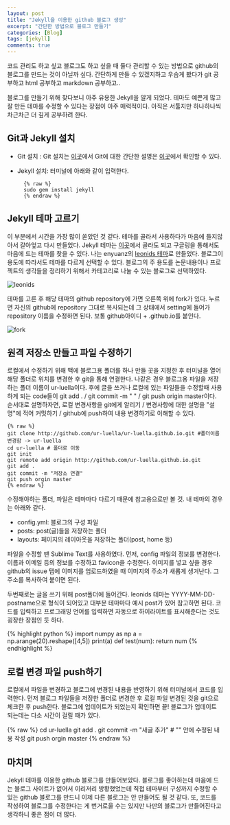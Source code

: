 ```yaml
---
layout: post
title: "Jekyll을 이용한 github 블로그 생성"
excerpt: "간단한 방법으로 블로그 만들기"
categories: [Blog]
tags: [jekyll]
comments: true
---
```


코드 관리도 하고 싶고 블로그도 하고 싶을 때 둘다 관리할 수 있는 방법으로 github의 블로그를 만드는 것이 아닐까 싶다. 간단하게 만들 수 있겠지하고 우습게 봤다가 git 공부하고 html 공부하고 markdown 공부하고..

블로그를 만들기 위해 찾다보니 아주 유용한 Jekyll을 알게 되었다. 테마도 예쁜게 많고 잘 만든 테마를 수정할 수 있다는 장점이 아주 매력적이다. 아직은 서툴지만 하나하나씩 차근차근 더 깊게 공부하려 한다.

## Git과 Jekyll 설치
* Git 설치 : Git 설치는 [이곳](https://git-scm.com/)에서 Git에 대한 간단한 설명은 [이곳](https://backlog.com/git-tutorial/kr/)에서 확인할 수 있다.
* Jekyll 설치: 터미널에 아래와 같이 입력한다.

		{% raw %}
		sudo gem install jekyll
		{% endraw %}


## Jekyll 테마 고르기
이 부분에서 시간을 가장 많이 쏟았던 것 같다. 테마를 골라서 사용하다가 마음에 들지않아서 갈아엎고 다시 만들었다. Jekyll 테마는 [이곳](https://github.com/topics/jekyll-theme)에서 골라도 되고 구글링을 통해서도 마음에 드는 테마를 찾을 수 있다. 나는 enyuanz의 [leonids  테마](https://renyuanz.github.io/leonids)로 만들었다. 블로그이 용도에 따라서도 테마를 다르게 선택할 수 있다. 블로그의 주 용도를 논문내용이나 프로젝트의 생각들을 정리하기 위해서 카테고리로 나눌 수 있는 블로그로 선택하였다.

![leonids](https://user-images.githubusercontent.com/41414127/60320467-c46ab000-99b4-11e9-84a2-df22f5f0cd31.png)

테마를 고른 후 해당 테마의 github repository에 가면 오른쪽 위에 fork가 있다. 누르면 자신의 github에 repository 그대로 복사되는데 그 상태에서 setting에 들어가 repository 이름을 수정하면 된다. 보통 github아이디 + .github.io를 붙인다.

![fork](https://user-images.githubusercontent.com/41414127/60320484-d0567200-99b4-11e9-9d87-3b441e0eb89c.png)

## 원격 저장소 만들고 파일 수정하기
로컬에서 수정하기 위해 맥에 블로그용 폴더를 하나 만들 곳을 지정한 후 터미널을 열어 해당 폴더로 위치를 변경한 후 git을 통해 연결한다. 나같은 경우 블로그용 파일을 저장하는 폴더 이름이 ur-luella이다. 후에 글을 쓰거나 로컬에 있는 파일들을 수정할때 사용하게 되는 code들이 git add . / git commit -m " " / git push origin master이다. 순서대로 설명하자면, 로컬 변경사항을 git에게 알리기 / 변경사항에 대한 설명을 "설명"에 적어 커밋하기 / github에 push하여 내용 변경하기로 이해할 수 있다.

	{% raw %}
	git clone http://github.com/ur-luella/ur-luella.github.io.git #폴더이름 변경함 -> ur-luella
	cd ur-luella # 폴더로 이동
	git init 
	git remote add origin http://github.com/ur-luella.github.io.git
	git add .
	git commit -m "저장소 연결"
	git push orgin master
	{% endraw %}

수정해야하는 폴더, 파일은 테마마다 다르기 때문에 참고용으로만 볼 것. 내 테마의 경우는 아래와 같다.
* config.yml: 블로그의 구성 파일
* posts: post(글)들을 저장하는 폴더
* layouts: 페이지의 레이아웃을 저장하는 폴더(post, home 등)


파일을 수정할 땐 Sublime Text를 사용하였다. 먼저, config 파일의 정보를 변경한다. 이름과 이메일 등의 정보를 수정하고 favicon을 수정한다. 이미지를 넣고 싶을 경우 github의 issue 탭에 이미지를 업로드하였을 때 이미지의 주소가 새롭게 생겨난다. 그 주소를 복사하여 붙이면 된다.

두번째로는 글을 쓰기 위해 post폴더에 들어간다. leonids 테마는 YYYY-MM-DD-postname으로 형식이 되어있고 대부분 테마마다 예시 post가 있어 참고하면 된다. 코드를 입력하고 프로그래밍 언어를 입력하면 자동으로 하이라이트를 표시해준다는 것도 굉장한 장점인 듯 하다. 

{% highlight python %}
import numpy as np
a = np.arange(20).reshape([4,5])
print(a)
def test(num):
	return num
{% endhighlight %}


## 로컬 변경 파일 push하기
로컬에서 파일을 변경하고 블로그에 변경된 내용을 반영하기 위해 터미널에서 코드를 입력한다. 먼저 블로그 파일들을 저장한 폴더로 변경한 후 로컬 파일 변경된 것을 git으로 체크한 후 push한다. 블로그에 업데이트가 되었는지 확인하면 끝! 블로그가 업데이트 되는데는 다소 시간이 걸릴 때가 있다.

{% raw %}
cd ur-luella
git add .
git commit -m "새글 추가" # "" 안에 수정된 내용 작성
git push orgin master 
{% endraw %}


## 마치며
Jekyll 테마를 이용한 github 블로그를 만들어보았다. 블로그를 좋아하는데 마음에 드는 블로그 사이트가 없어서 이리저리 방황했었는데 직접 테마부터 구성까지 수정할 수 있는 github 블로그를 만드니 이제 다른 블로그는 안 만들어도 될 것 같다. 또, 코드를 작성하여 블로그를 수정한다는 게 번거로울 수는 있지만 나만의 블로그가 만들어진다고 생각하니 좋은 점이 더 많다. 

